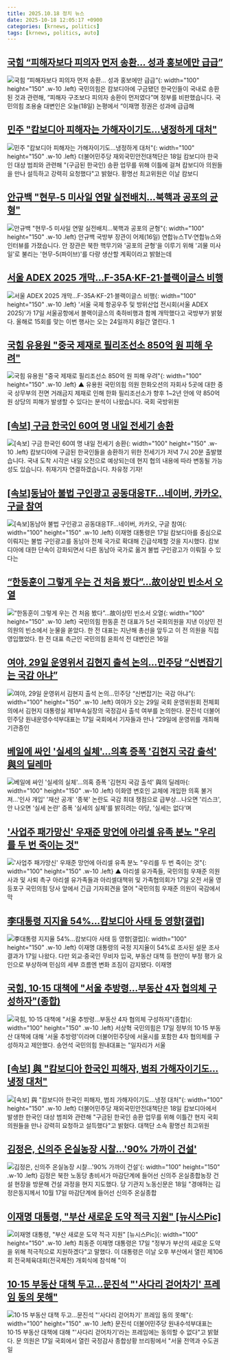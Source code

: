 ```yaml
---
title: 2025.10.18 정치 뉴스
date: 2025-10-18 12:05:17 +0900
categories: [krnews, politics]
tags: [krnews, politics, auto]
---
```

## [국힘 “피해자보다 피의자 먼저 송환… 성과 홍보에만 급급”](https://n.news.naver.com/mnews/article/056/0012049200)

![국힘 “피해자보다 피의자 먼저 송환… 성과 홍보에만 급급”](https://mimgnews.pstatic.net/image/origin/056/2025/10/18/12049200.jpg?type=nf220_150){: width="100" height="150" .w-10 .left}
국민의힘은 캄보디아에 구금됐던 한국인들이 국내로 송환된 것과 관련해, “피해자 구조보다 피의자 송환이 먼저였다”며 정부를 비판했습니다. 국민의힘 조용술 대변인은 오늘(18일) 논평에서 “이재명 정권은 성과에 급급해

## [민주 "캄보디아 피해자는 가해자이기도…냉정하게 대처"](https://n.news.naver.com/mnews/article/277/0005666186)

![민주 "캄보디아 피해자는 가해자이기도…냉정하게 대처"](https://mimgnews.pstatic.net/image/origin/277/2025/10/18/5666186.jpg?type=nf220_150){: width="100" height="150" .w-10 .left}
더불어민주당 재외국민안전대책단은 18일 캄보디아 한국인 대상 범죄와 관련해 "(구금된 한국인) 송환 업무를 위해 이틀에 걸쳐 캄보디아 의원들을 만나 설득하고 강력히 요청했다"고 밝혔다. 황명선 최고위원은 이날 캄보디

## [안규백 "현무-5 미사일 연말 실전배치…북핵과 공포의 균형"](https://n.news.naver.com/mnews/article/422/0000791754)

![안규백 "현무-5 미사일 연말 실전배치…북핵과 공포의 균형"](https://mimgnews.pstatic.net/image/origin/422/2025/10/17/791754.jpg?type=nf220_150){: width="100" height="150" .w-10 .left}
안규백 국방부 장관이 어제(16일) 연합뉴스TV·연합뉴스와 인터뷰를 가졌습니다. 안 장관은 북한 핵무기와 '공포의 균형'을 이루기 위해 '괴물 미사일'로 불리는 '현무-5(파이브)'를 다량 생산할 계획이라고 밝혔는데

## [서울 ADEX 2025 개막…F-35A·KF-21·블랙이글스 비행](https://n.news.naver.com/mnews/article/421/0008544578)

![서울 ADEX 2025 개막…F-35A·KF-21·블랙이글스 비행](https://mimgnews.pstatic.net/image/origin/421/2025/10/17/8544578.jpg?type=nf220_150){: width="100" height="150" .w-10 .left}
'서울 국제 항공우주 및 방위산업 전시회(서울 ADEX 2025)'가 17일 서울공항에서 블랙이글스의 축하비행과 함께 개막했다고 국방부가 밝혔다. 올해로 15회를 맞는 이번 행사는 오는 24일까지 8일간 열린다. 1

## [국힘 유용원 "중국 제재로 필리조선소 850억 원 피해 우려"](https://n.news.naver.com/mnews/article/055/0001300643)

![국힘 유용원 "중국 제재로 필리조선소 850억 원 피해 우려"](https://mimgnews.pstatic.net/image/origin/055/2025/10/17/1300643.jpg?type=nf220_150){: width="100" height="150" .w-10 .left}
▲ 유용원 국민의힘 의원 한화오션의 자회사 5곳에 대한 중국 상무부의 전면 거래금지 제재로 인해 한화 필리조선소가 향후 1~2년 안에 약 850억 원 상당의 피해가 발생할 수 있다는 분석이 나왔습니다. 국회 국방위원

## [[속보] 구금 한국인 60여 명 내일 전세기 송환](https://n.news.naver.com/mnews/article/052/0002260882)

![[속보] 구금 한국인 60여 명 내일 전세기 송환](https://mimgnews.pstatic.net/image/origin/052/2025/10/17/2260882.jpg?type=nf220_150){: width="100" height="150" .w-10 .left}
캄보디아에 구금된 한국인들을 송환하기 위한 전세기가 저녁 7시 20분 출발했습니다. 국내 도착 시각은 내일 오전으로 예상되는데 현지 협의 내용에 따라 변동될 가능성도 있습니다. 취재기자 연결하겠습니다. 차유정 기자!

## [[속보]동남아 불법 구인광고 공동대응TF…네이버, 카카오, 구글 참여](https://n.news.naver.com/mnews/article/011/0004544571)

![[속보]동남아 불법 구인광고 공동대응TF…네이버, 카카오, 구글 참여](https://mimgnews.pstatic.net/image/origin/011/2025/10/17/4544571.jpg?type=nf220_150){: width="100" height="150" .w-10 .left}
이재명 대통령은 17일 캄보디아를 중심으로 이뤄지는 불법 구인광고를 동남아 전체 국가로 확대해 긴급삭제할 것을 지시했다. 캄보디아에 대한 단속이 강화되면서 다른 동남아 국가로 옮겨 불법 구인광고가 이뤄질 수 있다는

## [“한동훈이 그렇게 우는 건 처음 봤다”…故이상민 빈소서 오열](https://n.news.naver.com/mnews/article/020/0003667935)

![“한동훈이 그렇게 우는 건 처음 봤다”…故이상민 빈소서 오열](https://mimgnews.pstatic.net/image/origin/020/2025/10/17/3667935.jpg?type=nf220_150){: width="100" height="150" .w-10 .left}
국민의힘 한동훈 전 대표가 5선 국회의원을 지낸 이상민 전 의원의 빈소에서 눈물을 쏟았다. 한 전 대표는 지난해 총선을 앞두고 이 전 의원을 직접 영입했었다. 한 전 대표 측근인 국민의힘 윤희석 전 대변인은 16일

## [여야, 29일 운영위서 김현지 출석 논의…민주당 “신변잡기는 국감 아냐”](https://n.news.naver.com/mnews/article/032/0003402703)

![여야, 29일 운영위서 김현지 출석 논의…민주당 “신변잡기는 국감 아냐”](https://mimgnews.pstatic.net/image/origin/032/2025/10/17/3402703.jpg?type=nf220_150){: width="100" height="150" .w-10 .left}
여야가 오는 29일 국회 운영위원회 전체회의에서 김현지 대통령실 제1부속실장의 국정감사 출석 여부를 논의한다. 문진석 더불어민주당 원내운영수석부대표는 17일 국회에서 기자들과 만나 “29일에 운영위를 개최해 기관증인

## [베일에 싸인 '실세의 실체'…의혹 증폭 '김현지 국감 출석' 與의 딜레마](https://n.news.naver.com/mnews/article/586/0000113823)

![베일에 싸인 '실세의 실체'…의혹 증폭 '김현지 국감 출석' 與의 딜레마](https://mimgnews.pstatic.net/image/origin/586/2025/10/17/113823.jpg?type=nf220_150){: width="100" height="150" .w-10 .left}
이화영 변호인 교체에 개입한 의혹 불거져…'인사 개입' '재산 공개' '종북' 논란도 국감 최대 쟁점으로 급부상…나오면 '리스크', 안 나오면 '실세 논란' 증폭 '실세의 실체'를 밝히려는 야당, '실세는 없다'며

## ['사업주 패가망신' 우재준 망언에 아리셀 유족 분노 "우리를 두 번 죽이는 것"](https://n.news.naver.com/mnews/article/047/0002491722)

!['사업주 패가망신' 우재준 망언에 아리셀 유족 분노 "우리를 두 번 죽이는 것"](https://mimgnews.pstatic.net/image/origin/047/2025/10/17/2491722.jpg?type=nf220_150){: width="100" height="150" .w-10 .left}
▲ 아리셀 유가족들, 국민의힘 우재준 의원 사과 및 사퇴 촉구 아리셀 유가족들과 아리셀대책위 및 가족협의회가 17일 오전 서울 영등포구 국민의힘 당사 앞에서 긴급 기자회견을 열어 "국민의힘 우재준 의원이 국감에서 막

## [李대통령 지지율 54%…캄보디아 사태 등 영향[갤럽]](https://n.news.naver.com/mnews/article/018/0006140145)

![李대통령 지지율 54%…캄보디아 사태 등 영향[갤럽]](https://mimgnews.pstatic.net/image/origin/018/2025/10/17/6140145.jpg?type=nf220_150){: width="100" height="150" .w-10 .left}
이재명 대통령의 국정 지지율이 54%로 조사된 설문 조사 결과가 17일 나왔다. 다만 외교·중국인 무비자 입국, 부동산 대책 등 현안이 부정 평가 요인으로 부상하며 민심의 세부 흐름엔 변화 조짐이 감지됐다. 이재명

## [국힘, 10·15 대책에 "서울 추방령…부동산 4자 협의체 구성하자"(종합)](https://n.news.naver.com/mnews/article/421/0008544070)

![국힘, 10·15 대책에 "서울 추방령…부동산 4자 협의체 구성하자"(종합)](https://mimgnews.pstatic.net/image/origin/421/2025/10/17/8544070.jpg?type=nf220_150){: width="100" height="150" .w-10 .left}
서상혁 국민의힘은 17일 정부의 10·15 부동산 대책에 대해 '서울 추방령'이라며 더불어민주당에 서울시를 포함한 4자 협의체를 구성하자고 제안했다. 송언석 국민의힘 원내대표는 "일자리가 서울

## [[속보] 與 "캄보디아 한국인 피해자, 범죄 가해자이기도…냉정 대처"](https://n.news.naver.com/mnews/article/654/0000146667)

![[속보] 與 "캄보디아 한국인 피해자, 범죄 가해자이기도…냉정 대처"](https://mimgnews.pstatic.net/image/origin/654/2025/10/18/146667.jpg?type=nf220_150){: width="100" height="150" .w-10 .left}
더불어민주당 재외국민안전대책단은 18일 캄보디아에서 발생한 한국인 대상 범죄와 관련해 "구금된 한국인 송환 업무를 위해 이틀간 현지 국회의원들을 만나 강력히 요청하고 설득했다"고 밝혔다. 대책단 소속 황명선 최고위원

## [김정은, 신의주 온실농장 시찰…'90% 가까이 건설'](https://n.news.naver.com/mnews/article/421/0008545817)

![김정은, 신의주 온실농장 시찰…'90% 가까이 건설'](https://mimgnews.pstatic.net/image/origin/421/2025/10/18/8545817.jpg?type=nf220_150){: width="100" height="150" .w-10 .left}
김정은 북한 노동당 총비서가 마감단계에 들어선 신의주 온실종합농장 건설 현장을 방문해 건설 과정을 현지 지도했다. 당 기관지 노동신문은 18일 "경애하는 김정은동지께서 10월 17일 마감단계에 들어선 신의주 온실종합

## [이재명 대통령, "부산 새로운 도약 적극 지원" [뉴시스Pic]](https://n.news.naver.com/mnews/article/003/0013541817)

![이재명 대통령, "부산 새로운 도약 적극 지원" [뉴시스Pic]](https://mimgnews.pstatic.net/image/origin/003/2025/10/17/13541817.jpg?type=nf220_150){: width="100" height="150" .w-10 .left}
최동준 이재명 대통령은 17일 "정부가 부산의 새로운 도약을 위해 적극적으로 지원하겠다"고 말했다. 이 대통령은 이날 오후 부산에서 열린 제106회 전국체육대회(전국체전) 개회식에 참석해 "이

## [10·15 부동산 대책 두고...문진석 "'사다리 걷어차기' 프레임 동의 못해"](https://n.news.naver.com/mnews/article/215/0001227400)

![10·15 부동산 대책 두고...문진석 "'사다리 걷어차기' 프레임 동의 못해"](https://mimgnews.pstatic.net/image/origin/215/2025/10/17/1227400.jpg?type=nf220_150){: width="100" height="150" .w-10 .left}
문진석 더불어민주당 원내수석부대표는 10·15 부동산 대책에 대해 "'사다리 걷어차기'라는 프레임에는 동의할 수 없다"고 밝혔다. 문 의원은 17일 국회에서 열린 국정감사 종합상황 브리핑에서 "서울 전역과 수도권 일

